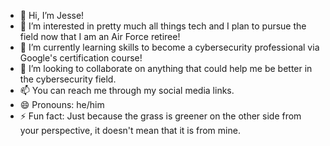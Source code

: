 - 👋 Hi, I’m Jesse!
- 👀 I’m interested in pretty much all things tech and I plan to pursue the field now that I am an Air Force retiree!
- 🌱 I’m currently learning skills to become a cybersecurity professional via Google's certification course!
- 💞️ I’m looking to collaborate on anything that could help me be better in the cybersecurity field.
- 📫 You can reach me through my social media links.
- 😄 Pronouns: he/him
- ⚡ Fun fact: Just because the grass is greener on the other side from your perspective, it doesn't mean that it is from mine.

<!---
Jesse-Theo/Jesse-Theo is a ✨ special ✨ repository because its `README.md` (this file) appears on your GitHub profile.
You can click the Preview link to take a look at your changes.
--->
